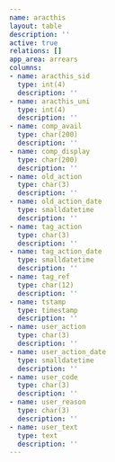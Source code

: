 ```yaml
---
name: aracthis
layout: table
description: ''
active: true
relations: []
app_area: arrears
columns:
- name: aracthis_sid
  type: int(4)
  description: ''
- name: aracthis_uni
  type: int(4)
  description: ''
- name: comp_avail
  type: char(200)
  description: ''
- name: comp_display
  type: char(200)
  description: ''
- name: old_action
  type: char(3)
  description: ''
- name: old_action_date
  type: smalldatetime
  description: ''
- name: tag_action
  type: char(3)
  description: ''
- name: tag_action_date
  type: smalldatetime
  description: ''
- name: tag_ref
  type: char(12)
  description: ''
- name: tstamp
  type: timestamp
  description: ''
- name: user_action
  type: char(3)
  description: ''
- name: user_action_date
  type: smalldatetime
  description: ''
- name: user_code
  type: char(3)
  description: ''
- name: user_reason
  type: char(3)
  description: ''
- name: user_text
  type: text
  description: ''
---
```


